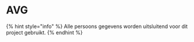 # AVG

{% hint style="info" %}
Alle persoons gegevens worden uitsluitend voor dit project gebruikt.
{% endhint %}



